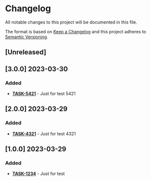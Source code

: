 # Changelog

All notable changes to this project will be documented in this file.

The format is based on [Keep a Changelog](http://keepachangelog.com/en/1.0.0/)
and this project adheres to [Semantic Versioning](http://semver.org/spec/v2.0.0.html).

## [Unreleased]

## [3.0.0] 2023-03-30

### Added 

- [**TASK-5421**](https://link.task.jira/browse/task-5421) - Just for test 5421

## [2.0.0] 2023-03-29

### Added 

- [**TASK-4321**](https://link.task.jira/browse/task-4321) - Just for test 4321

## [1.0.0] 2023-03-29

### Added 

- [**TASK-1234**](https://link.task.jira/browse/task-1234) - Just for test